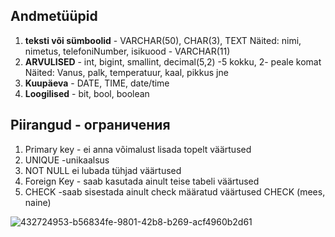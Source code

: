 ## Andmetüüpid
1. **teksti või sümboolid** - VARCHAR(50), CHAR(3), TEXT
Näited: nimi, nimetus, telefoniNumber, isikuood - VARCHAR(11)
2. **ARVULISED** - int, bigint, smallint, decimal(5,2) -5 kokku, 2- peale komat
Näited: Vanus, palk, temperatuur, kaal, pikkus jne
3. **Kuupäeva** - DATE, TIME, date/time
4. **Loogilised** - bit, bool, boolean

## Piirangud - ограничения
1. Primary key - ei anna võimalust lisada topelt väärtused
2. UNIQUE -unikaalsus
3. NOT NULL ei lubada tühjad väärtused
4. Foreign Key - saab kasutada ainult teise tabeli väärtused
5. CHECK -saab sisestada ainult check määratud väärtused CHECK (mees, naine)

![432724953-b56834fe-9801-42b8-b269-acf4960b2d61](https://github.com/user-attachments/assets/c1abe999-c091-4bb5-a3b2-a2dffc1592ae)
